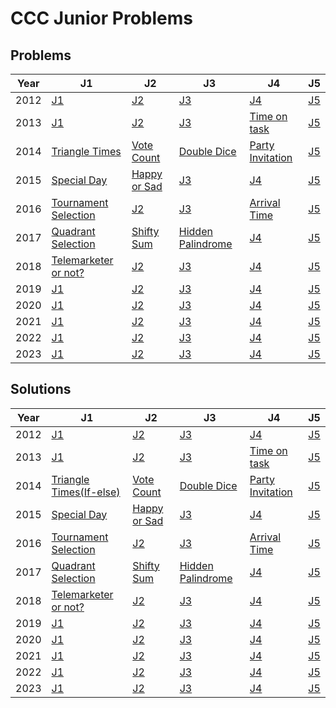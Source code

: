 # CCC Junior Problems

## Problems
| Year  | J1| J2| J3| J4| J5|
| --- | -------------  |-------------  |-------------  |-------------  |-------------  |
| 2012   | [J1](./2012/J1/J1.md)| [J2](./2012/J2/J2.md)| [J3](./2012/J3/J3.md)| [J4](./2012/J4/J4.md)| [J5](./2012/J5/J5.md)|
| 2013   | [J1](./2013/J1/J1.md)| [J2](./2013/J2/J2.md)| [J3](./2013/J3/J3.md)| [Time on task](./2013/J4/J4.md)| [J5](./2013/J5/J5.md)|
| 2014   | [Triangle Times](./2014/J1/J1.md)| [Vote Count](./2014/J2/J2.md)| [Double Dice](./2014/J3/J3.md)| [Party Invitation](./2014/J4/J4.md)| [J5](./2014/J5/J5.md)|
| 2015   | [Special Day](./2015/J1/J1.md)| [Happy or Sad](./2015/J2/J2.md)| [J3](./2015/J3/J3.md)| [J4](./2015/J4/J4.md)| [J5](./2015/J5/J5.md)|
| 2016   | [Tournament Selection](./2016/J1/J1.md)| [J2](./2016/J2/J2.md)| [J3](./2016/J3/J3.md)| [Arrival Time](./2016/J4/J4.md)| [J5](./2016/J5/J5.md)|
| 2017   | [Quadrant Selection](./2017/J1/J1.md)| [Shifty Sum](./2017/J2/J2.md)| [Hidden Palindrome](./2017/J3/J3.md)| [J4](./2017/J4/J4.md)| [J5](./2017/J5/J5.md)|
| 2018   | [Telemarketer or not?](./2018/J1/J1.md)| [J2](./2018/J2/J2.md)| [J3](./2018/J3/J3.md)| [J4](./2018/J4/J4.md)| [J5](./2018/J5/J5.md)|
| 2019   | [J1](./2019/J1/J1.md)| [J2](./2019/J2/J2.md)| [J3](./2019/J3/J3.md)| [J4](./2019/J4/J4.md)| [J5](./2019/J5/J5.md)|
| 2020   | [J1](./2020/J1/J1.md)| [J2](./2020/J2/J2.md)| [J3](./2020/J3/J3.md)| [J4](./2020/J4/J4.md)| [J5](./2020/J5/J5.md)|
| 2021   | [J1](./2021/J1/J1.md)| [J2](./2021/J2/J2.md)| [J3](./2021/J3/J3.md)| [J4](./2021/J4/J4.md)| [J5](./2021/J5/J5.md)|
| 2022   | [J1](./2022/J1/J1.md)| [J2](./2022/J2/J2.md)| [J3](./2022/J3/J3.md)| [J4](./2022/J4/J4.md)| [J5](./2022/J5/J5.md)|
| 2023   | [J1](./2023/J1/J1.md)| [J2](./2023/J2/J2.md)| [J3](./2023/J3/J3.md)| [J4](./2023/J4/J4.md)| [J5](./2023/J5/J5.md)|

## Solutions

| Year  | J1| J2| J3| J4| J5|
| --- | -------------  |-------------  |-------------  |-------------  |-------------  |
| 2012   | [J1](./2012/J1/J1.py)| [J2](./2012/J2/J2.py)| [J3](./2012/J3/J3.py)| [J4](./2012/J4/J4.py)| [J5](./2012/J5/J5.py)|
| 2013   | [J1](./2013/J1/J1.py)| [J2](./2013/J2/J2.py)| [J3](./2013/J3/J3.py)| [Time on task](./2013/J4/J4.py)| [J5](./2013/J5/J5.py)|
| 2014   | [Triangle Times(If-else)](./2014/J1/J1.py)| [Vote Count](./2014/J2/J2.py)| [Double Dice](./2014/J3/J3.py)| [Party Invitation](./2014/J4/J4.py)| [J5](./2014/J5/J5.py)|
| 2015   | [Special Day](./2015/J1/J1.py)| [Happy or Sad](./2015/J2/J2.py)| [J3](./2015/J3/J3.py)| [J4](./2015/J4/J4.py)| [J5](./2015/J5/J5.py)|
| 2016   | [Tournament Selection](./2016/J1/J1.py)| [J2](./2016/J2/J2.py)| [J3](./2016/J3/J3.py)| [Arrival Time](./2016/J4/J4.py)| [J5](./2016/J5/J5.py)|
| 2017   | [Quadrant Selection](./2017/J1/J1.py)| [Shifty Sum](./2017/J2/J2.py)| [Hidden Palindrome](./2017/J3/J3.py)| [J4](./2017/J4/J4.py)| [J5](./2017/J5/J5.py)|
| 2018   | [Telemarketer or not?](./2018/J1/J1.py)| [J2](./2018/J2/J2.py)| [J3](./2018/J3/J3.py)| [J4](./2018/J4/J4.py)| [J5](./2018/J5/J5.py)|
| 2019   | [J1](./2019/J1/J1.py)| [J2](./2019/J2/J2.py)| [J3](./2019/J3/J3.py)| [J4](./2019/J4/J4.py)| [J5](./2019/J5/J5.py)|
| 2020   | [J1](./2020/J1/J1.py)| [J2](./2020/J2/J2.py)| [J3](./2020/J3/J3.py)| [J4](./2020/J4/J4.py)| [J5](./2020/J5/J5.py)|
| 2021   | [J1](./2021/J1/J1.py)| [J2](./2021/J2/J2.py)| [J3](./2021/J3/J3.py)| [J4](./2021/J4/J4.py)| [J5](./2021/J5/J5.py)|
| 2022   | [J1](./2022/J1/J1.py)| [J2](./2022/J2/J2.py)| [J3](./2022/J3/J3.py)| [J4](./2022/J4/J4.py)| [J5](./2022/J5/J5.py)|
| 2023   | [J1](./2023/J1/J1.py)| [J2](./2023/J2/J2.py)| [J3](./2023/J3/J3.py)| [J4](./2023/J4/J4.py)| [J5](./2023/J5/J5.py)|